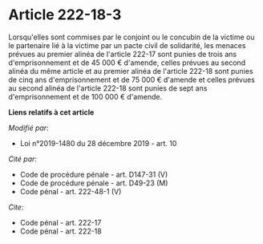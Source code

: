 # Article 222-18-3

Lorsqu'elles sont commises par le conjoint ou le concubin de la victime ou le partenaire lié à la victime par un pacte civil
de solidarité, les menaces prévues au premier alinéa de l'article 222-17 sont punies de trois ans d'emprisonnement et de 45
000 € d'amende, celles prévues au second alinéa du même article et au premier alinéa de l'article 222-18 sont punies de cinq
ans d'emprisonnement et de 75 000 € d'amende et celles prévues au second alinéa de l'article 222-18 sont punies de sept ans
d'emprisonnement et de 100 000 € d'amende.

**Liens relatifs à cet article**

_Modifié par_:

  - Loi n°2019-1480 du 28 décembre 2019 - art. 10

_Cité par_:

  - Code de procédure pénale - art. D147-31 (V)
  - Code de procédure pénale - art. D49-23 (M)
  - Code pénal - art. 222-48-1 (V)

_Cite_:

  - Code pénal - art. 222-17
  - Code pénal - art. 222-18
